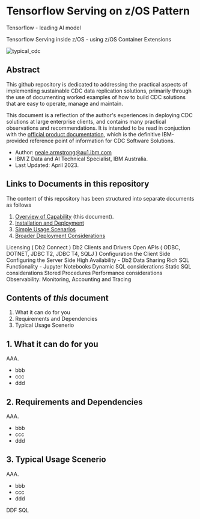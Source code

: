 # Tensorflow Serving on z/OS Pattern 

Tensorflow - leading AI model

Tensorflow Serving inside z/OS - using z/OS Container Extensions

![typical_cdc](./images/typical_cdc.JPG)




## Abstract
This github repository is dedicated to addressing the practical aspects of implementing sustainable CDC data replication solutions, primarily 
through the use of documenting worked examples of how to build CDC solutions that are easy to operate, manage and maintain.

This document is a reflection of the author's experiences in deploying CDC solutions at large enterprise clients, and contains 
many practical observations and recommendations. 
It is intended to be read in conjuction with 
the [official product documentation](https://www.ibm.com/docs/en/idr/11.4.0?topic=change-data-capture-cdc-replication), 
which is the definitive IBM-provided reference point of information for CDC Software Solutions.

* Author: neale.armstrong@au1.ibm.com
* IBM Z Data and AI Technical Specialist, IBM Australia.
* Last Updated: April 2023.


## Links to Documents in this repository
The content of this repository has been structured into separate documents as follows

1. [Overview of Capability](https://github.com/zeditor01/cdc_examples/blob/main/create_scale_sustain_cdc_systems.md) (this document).
2. [Installation and Deployment](https://github.com/zeditor01/cdc_examples/blob/main/documents/deploy_remotecdccapture_db2zos.md)
3. [Simple Usage Scenarios](https://github.com/zeditor01/cdc_examples/blob/main/documents/deploy_admintools.md)
4. [Broader Deployment Considerations](https://github.com/zeditor01/cdc_examples/blob/main/documents/deploy_chcclp_zos.md)

Licensing ( Db2 Connect )
Db2 Clients and Drivers
Open APIs ( ODBC, DOTNET, JDBC T2, JDBC T4, SQLJ ) 
Configuration the Client Side 
Configuring the Server Side
High Availability - Db2 Data Sharing
Rich SQL Functionality - Jupyter Notebooks
Dynamic SQL considerations
Static SQL considerations
Stored Procedures
Performance considerations
Observability: Monitoring, Accounting and Tracing 



## Contents of *this* document

1. What it can do for you
2. Requirements and Dependencies
3. Typical Usage Scenerio 



## 1. What it can do for you
AAA. 
* bbb
* ccc
* ddd 


## 2. Requirements and Dependencies
AAA. 
* bbb
* ccc
* ddd


## 3. Typical Usage Scenerio
AAA. 
* bbb
* ccc
* ddd 

DDF SQL






